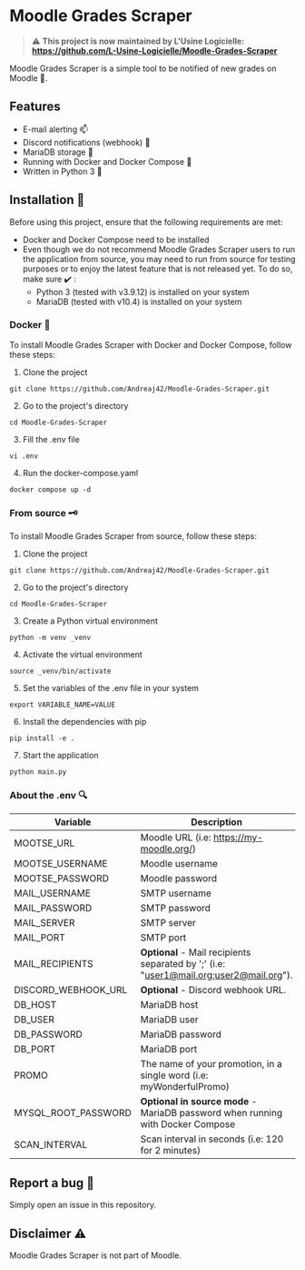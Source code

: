 
# Moodle Grades Scraper
> :warning: **This project is now maintained by L'Usine Logicielle: https://github.com/L-Usine-Logicielle/Moodle-Grades-Scraper**

Moodle Grades Scraper is a simple tool to be notified of new grades on Moodle 💯.

## Features 
- E-mail alerting 📫
- Discord notifications (webhook) 🎤
- MariaDB storage 💾
- Running with Docker and Docker Compose 🐳
- Written in Python 3 🐍

## Installation 📓
Before using this project, ensure that the following requirements are met:
- Docker and Docker Compose need to be installed
- Even though we do not recommend Moodle Grades Scraper users to run the application from source, you may need to run from source for testing purposes or to enjoy the latest feature that is not released yet. To do so, make sure ✔️ :
  - Python 3 (tested with v3.9.12) is installed on your system
  - MariaDB (tested with v10.4) is installed on your system

### Docker 🐳
To install Moodle Grades Scraper with Docker and Docker Compose, follow these steps:

1. Clone the project
```
git clone https://github.com/Andreaj42/Moodle-Grades-Scraper.git
```
2. Go to the project's directory
```
cd Moodle-Grades-Scraper
```
3. Fill the .env file
```
vi .env
```
4. Run the docker-compose.yaml
```
docker compose up -d
```

### From source 🗝️
To install Moodle Grades Scraper from source, follow these steps:

1. Clone the project
```
git clone https://github.com/Andreaj42/Moodle-Grades-Scraper.git
```
2. Go to the project's directory
```
cd Moodle-Grades-Scraper
```
3. Create a Python virtual environment
```
python -m venv _venv
```
4. Activate the virtual environment
```
source _venv/bin/activate
```
5. Set the variables of the .env file in your system
```
export VARIABLE_NAME=VALUE
```
6. Install the dependencies with pip 
```
pip install -e .
```
7. Start the application
```
python main.py
```

### About the .env 🔍

| Variable          | Description               
|---------------------|------------------------------------------|
| MOOTSE_URL     | Moodle URL (i.e: https://my-moodle.org/)    |
| MOOTSE_USERNAME     | Moodle username                          |    
| MOOTSE_PASSWORD     | Moodle password                                 |    
| MAIL_USERNAME       | SMTP username                     |    
| MAIL_PASSWORD       | SMTP password |    
| MAIL_SERVER         | SMTP server                            |    
| MAIL_PORT           | SMTP port                                      |    
| MAIL_RECIPIENTS     | **Optional** - Mail recipients separated by ';' (i.e: "user1@mail.org;user2@mail.org").                       |    
| DISCORD_WEBHOOK_URL | **Optional** - Discord webhook URL.                                        |    
| DB_HOST             | MariaDB host                          |    
| DB_USER             | MariaDB user                                     |    
| DB_PASSWORD         | MariaDB password                                   |    
| DB_PORT             | MariaDB port                                     |    
| PROMO               | The name of your promotion, in a single word (i.e: myWonderfulPromo)                                      |    
| MYSQL_ROOT_PASSWORD | **Optional in source mode** - MariaDB password when running with Docker Compose                                   |    
| SCAN_INTERVAL       | Scan interval in seconds (i.e: 120 for 2 minutes)                                      |    

## Report a bug 🐛
Simply open an issue in this repository.


## Disclaimer ⚠️
Moodle Grades Scraper is not part of Moodle.
